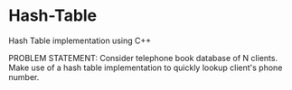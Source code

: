 # Hash-Table
Hash Table implementation using C++

PROBLEM STATEMENT:
Consider telephone book database of N clients. 
Make use of a hash table implementation to
quickly lookup client's phone number.
